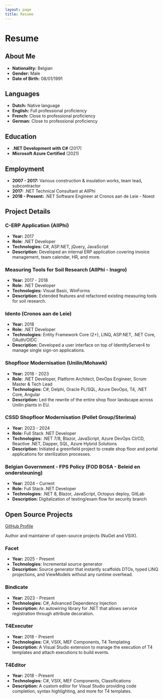 ```yaml
---
layout: page
title: Resume
---
```


# Resume

## About Me

- **Nationality:** Belgian
- **Gender:** Male
- **Date of Birth:** 08/01/1991

## Languages

- **Dutch:** Native language
- **English:** Full professional proficiency
- **French:** Close to professional proficiency
- **German:** Close to professional proficiency

## Education

- **.NET Development with C#** (2017)
- **Microsoft Azure Certified** (2021)

## Employment

- **2007 - 2017:** Various construction & insulation works, team lead, subcontractor
- **2017:** .NET Technical Consultant at AllPhi
- **2018 - Present:** .NET Software Engineer at Cronos aan de Leie - Noest

## Project Details

### C-ERP Application (AllPhi)

- **Year:** 2017
- **Role:** .NET Developer
- **Technologies:** C#, ASP.NET, jQuery, JavaScript
- **Description:** Developed an internal ERP application covering invoice management, team calendar, HR, and more.

### Measuring Tools for Soil Research (AllPhi - Inagro)

- **Year:** 2017 - 2018
- **Role:** .NET Developer
- **Technologies:** Visual Basic, WinForms
- **Description:** Extended features and refactored existing measuring tools for soil research.

### Idento (Cronos aan de Leie)

- **Year:** 2018
- **Role:** .NET Developer
- **Technologies:** Entity Framework Core (2+), LINQ, ASP.NET, .NET Core, OAuth/OIDC
- **Description:** Developed a user interface on top of IdentityServer4 to manage single sign-on applications.

### Shopfloor Modernisation (Unilin/Mohawk)

- **Year:** 2018 - 2023
- **Role:** .NET Developer, Platform Architect, DevOps Engineer, Scrum Master & Tech Lead
- **Technologies:** C#, Delphi, Oracle PL/SQL, Azure DevOps, T4, .NET Core, Angular
- **Description:** Led the rewrite of the entire shop floor landscape across Unilin plants in EU.

### CSSD Shopfloor Modernisation (Pollet Group/Sterima)

- **Year:** 2023 - 2024
- **Role:** Full Stack .NET Developer
- **Technologies:** .NET 7/8, Blazor, JavaScript, Azure DevOps CI/CD, Reactive .NET, Dapper, SQL, Azure Hybrid Solutions
- **Description:** Initiated a greenfield project to create shop floor and portal applications for sterilization processes.

### Belgian Government - FPS Policy (FOD BOSA - Beleid en ondersteuning)

- **Year:** 2024 - Current
- **Role:** Full Stack .NET Developer
- **Technologies:** .NET 8, Blazor, JavaScript, Octopus deploy, GitLab
- **Description:** Digitalization of testing/exam flow for security branch 


## Open Source Projects

[GitHub Profile](https://www.github.com/Tim-Maes)

Author and maintainer of open-source projects (NuGet and VSIX).

### Facet

- **Year:** 2025 - Present
- **Technologies:** Incremental source generator
- **Description:** Source generator that instantly scaffolds DTOs, typed LINQ projections, and ViewModels without any runtime overhead.

### Bindicate

- **Year:** 2023 - Present
- **Technologies:** C#, Advanced Dependency Injection
- **Description:** An autowiring library for .NET that allows service registration through attribute decoration.

### T4Executer

- **Year:** 2018 - Present
- **Technologies:** C#, VSIX, MEF Components, T4 Templating
- **Description:** A Visual Studio extension to manage the execution of T4 templates and attach executions to build events.

### T4Editor

- **Year:** 2018 - Present
- **Technologies:** C#, VSIX, MEF Components, Classifications
- **Description:** A custom editor for Visual Studio providing code completion, syntax highlighting, and more for T4 templates.

